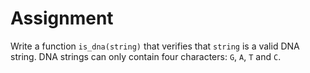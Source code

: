 # Assignment

Write a function `is_dna(string)` that verifies that `string` is a valid DNA string.
DNA strings can only contain four characters: `G`, `A`, `T` and `C`.
